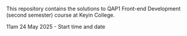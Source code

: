 This repository contains the solutions to QAP1 Front-end Development
(second semester) course at Keyin College.


11am 24 May 2025 - Start time and date